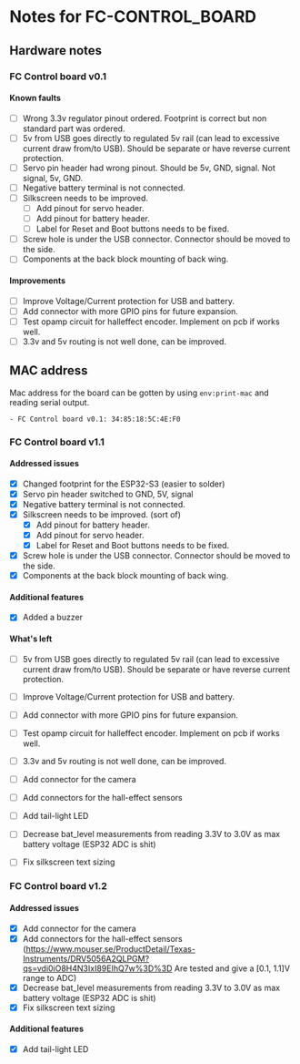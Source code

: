 # Notes for FC-CONTROL_BOARD

## Hardware notes
### FC Control board v0.1
#### Known faults
- [ ] Wrong 3.3v regulator pinout ordered. Footprint is correct but non standard part was ordered.
- [ ] 5v from USB goes directly to regulated 5v rail (can lead to excessive current draw from/to USB). Should be separate or have reverse current protection.
- [ ] Servo pin header had wrong pinout. Should be 5v, GND, signal. Not signal, 5v, GND.
- [ ] Negative battery terminal is not connected.
- [ ] Silkscreen needs to be improved.
  - [ ] Add pinout for servo header.
  - [ ] Add pinout for battery header.
  - [ ] Label for Reset and Boot buttons needs to be fixed.
- [ ] Screw hole is under the USB connector. Connector should be moved to the side.
- [ ] Components at the back block mounting of back wing.

#### Improvements
- [ ] Improve Voltage/Current protection for USB and battery.
- [ ] Add connector with more GPIO pins for future expansion.
- [ ] Test opamp circuit for halleffect encoder. Implement on pcb if works well.
- [ ] 3.3v and 5v routing is not well done, can be improved.
## MAC address
Mac address for the board can be gotten by using `env:print-mac` and reading serial output.
```
- FC Control board v0.1: 34:85:18:5C:4E:F0
```

### FC Control board v1.1
#### Addressed issues
- [x] Changed footprint for the ESP32-S3 (easier to solder)
- [x] Servo pin header switched to GND, 5V, signal
- [x] Negative battery terminal is not connected.
- [x] Silkscreen needs to be improved. (sort of)
  - [x] Add pinout for battery header.
  - [x] Add pinout for servo header.
  - [x] Label for Reset and Boot buttons needs to be fixed.
- [x] Screw hole is under the USB connector. Connector should be moved to the side.
- [x] Components at the back block mounting of back wing.
#### Additional features
- [x] Added a buzzer
#### What's left
  - [ ] 5v from USB goes directly to regulated 5v rail (can lead to excessive current draw from/to USB). Should be separate or have reverse current protection.
  - [ ] Improve Voltage/Current protection for USB and battery.
  - [ ] Add connector with more GPIO pins for future expansion.
  - [ ] Test opamp circuit for halleffect encoder. Implement on pcb if works well.
  - [ ] 3.3v and 5v routing is not well done, can be improved.
  - [ ] Add connector for the camera
  - [ ] Add connectors for the hall-effect sensors
  - [ ] Add tail-light LED
  - [ ] Decrease bat_level measurements from reading 3.3V to 3.0V as max battery voltage (ESP32 ADC is shit)
  - [ ] Fix silkscreen text sizing


### FC Control board v1.2
#### Addressed issues
  - [x] Add connector for the camera
  - [x] Add connectors for the hall-effect sensors (https://www.mouser.se/ProductDetail/Texas-Instruments/DRV5056A2QLPGM?qs=vdi0iO8H4N3IxI89EIhQ7w%3D%3D Are tested and give a [0.1, 1.1]V range to ADC)
  - [x] Decrease bat_level measurements from reading 3.3V to 3.0V as max battery voltage (ESP32 ADC is shit)
  - [x] Fix silkscreen text sizing

#### Additional features
  - [x] Add tail-light LED
